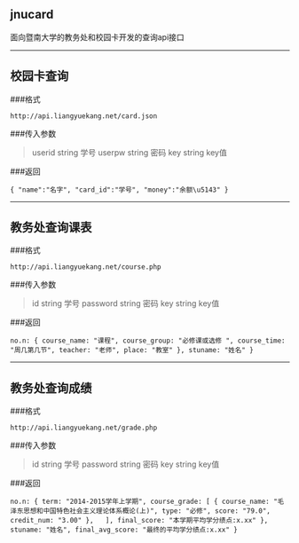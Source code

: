jnucard
---

面向暨南大学的教务处和校园卡开发的查询api接口

---
## 校园卡查询

###格式

`http://api.liangyuekang.net/card.json`

###传入参数

>userid string 学号
>userpw string 密码
>key string key值

###返回

`{
    "name":"名字",
    "card_id":"学号",
    "money":"余额\u5143"
  }`

---
## 教务处查询课表

###格式

`http://api.liangyuekang.net/course.php`

###传入参数

>id string 学号
>password string 密码
>key string key值

###返回

`no.n: {
	course_name: "课程",
	course_group: "必修课或选修 ",
	course_time: "周几第几节",
	teacher: "老师",
	place: "教室"
	},
	stuname: "姓名"
}`

---
## 教务处查询成绩

###格式

`http://api.liangyuekang.net/grade.php`

###传入参数

>id string 学号
>password string 密码
>key string key值

###返回

`no.n: {
	term: "2014-2015学年上学期",
	course_grade: [
	{
		course_name: "毛泽东思想和中国特色社会主义理论体系概论(上)",
		type: "必修",
		score: "79.0",
		credit_num: "3.00"
	},	
	],
		final_score: "本学期平均学分绩点:x.xx"
	},
		stuname: "姓名",
		final_avg_score: "最终的平均学分绩点:x.xx"
}`
